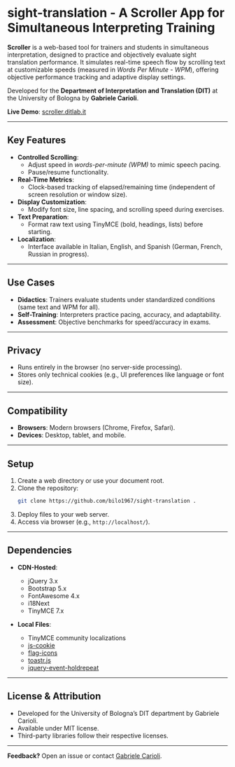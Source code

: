# sight-translation - A Scroller App for Simultaneous Interpreting Training  

**Scroller** is a web-based tool for trainers and students in simultaneous interpretation, designed to practice and objectively evaluate sight translation performance. It simulates real-time speech flow by scrolling text at customizable speeds (measured in *Words Per Minute - WPM*), offering objective performance tracking and adaptive display settings.  

Developed for the **Department of Interpretation and Translation (DIT)** at the University of Bologna by **Gabriele Carioli**.  

**Live Demo**: [scroller.ditlab.it](https://scroller.ditlab.it/)  

---

## Key Features  

- **Controlled Scrolling**:  
  - Adjust speed in *words-per-minute (WPM)* to mimic speech pacing.  
  - Pause/resume functionality.  
- **Real-Time Metrics**:  
  - Clock-based tracking of elapsed/remaining time (independent of screen resolution or window size).  
- **Display Customization**:  
  - Modify font size, line spacing, and scrolling speed during exercises.  
- **Text Preparation**:  
  - Format raw text using TinyMCE (bold, headings, lists) before starting.  
- **Localization**:  
  - Interface available in Italian, English, and Spanish (German, French, Russian in progress).  

---

## Use Cases  

- **Didactics**: Trainers evaluate students under standardized conditions (same text and WPM for all).  
- **Self-Training**: Interpreters practice pacing, accuracy, and adaptability.  
- **Assessment**: Objective benchmarks for speed/accuracy in exams.  

---

## Privacy  

- Runs entirely in the browser (no server-side processing).  
- Stores only technical cookies (e.g., UI preferences like language or font size).  

---

## Compatibility  

- **Browsers**: Modern browsers (Chrome, Firefox, Safari).  
- **Devices**: Desktop, tablet, and mobile.  

---

## Setup  

1. Create a web directory or use your document root.  
2. Clone the repository:  
   ```bash  
   git clone https://github.com/bilo1967/sight-translation .  
   ```  
3. Deploy files to your web server.  
4. Access via browser (e.g., `http://localhost/`).  

---

## Dependencies  

- **CDN-Hosted**:  
  - jQuery 3.x  
  - Bootstrap 5.x  
  - FontAwesome 4.x  
  - i18Next  
  - TinyMCE 7.x  

- **Local Files**:  
  - TinyMCE community localizations  
  - [js-cookie](https://github.com/js-cookie/js-cookie)  
  - [flag-icons](https://github.com/lipis/flag-icons)  
  - [toastr.js](https://github.com/CodeSeven/toastr)  
  - [jquery-event-holdrepeat](https://github.com/bilo1967/jquery-event-holdrepeat)  

---

## License & Attribution  

- Developed for the University of Bologna’s DIT department by Gabriele Carioli. 
- Available under MIT license.
- Third-party libraries follow their respective licenses.  

---

**Feedback?** Open an issue or contact [Gabriele Carioli](https://www.unibo.it/UniboWeb/UniboSearch/Rubrica.aspx?tab=FullTextPanel&lang=it&tipo=people&query=gabriele+carioli).  
